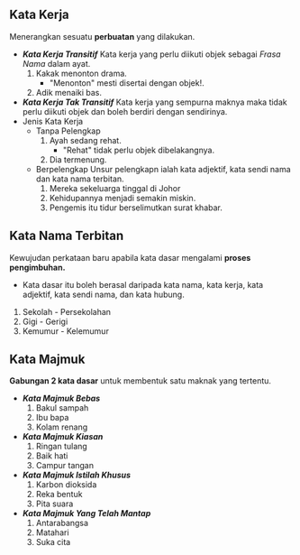 ## Kata Kerja 
Menerangkan sesuatu **perbuatan**  yang dilakukan.
- ***Kata Kerja Transitif***
	Kata kerja yang perlu diikuti objek sebagai *Frasa Nama* dalam ayat.
	1. Kakak menonton drama.
		- "Menonton" mesti disertai dengan objek!.
	2. Adik menaiki bas.
- ***Kata Kerja Tak Transitif***
	Kata kerja yang sempurna maknya maka tidak perlu diikuti objek dan boleh berdiri dengan sendirinya.
- Jenis Kata Kerja 
	- Tanpa Pelengkap
		1. Ayah sedang rehat. 
			- "Rehat" tidak perlu objek dibelakangnya.
		2. Dia termenung.
	- Berpelengkap
		Unsur pelengkapn ialah kata adjektif, kata sendi nama dan kata nama terbitan.
		1. Mereka sekeluarga tinggal di Johor
		2. Kehidupannya menjadi semakin miskin.
		3. Pengemis itu tidur berselimutkan surat khabar.

## Kata Nama Terbitan
Kewujudan perkataan baru apabila kata dasar mengalami **proses pengimbuhan.**
- Kata dasar itu boleh berasal daripada kata nama, kata kerja, kata adjektif, kata sendi nama, dan kata hubung.
1. Sekolah - Persekolahan
2. Gigi - Gerigi
3. Kemumur - Kelemumur

## Kata Majmuk
 **Gabungan 2 kata dasar** untuk membentuk satu maknak yang tertentu.
- ***Kata Majmuk Bebas***
	1. Bakul sampah
	2. Ibu bapa
	3. Kolam renang
- ***Kata Majmuk Kiasan***
	1. Ringan tulang
	2. Baik hati
	3. Campur tangan
- ***Kata Majmuk Istilah Khusus***
	1.  Karbon dioksida
	2. Reka bentuk
	3. Pita suara
- ***Kata Majmuk Yang Telah Mantap***
	1. Antarabangsa
	2. Matahari
	3. Suka cita

